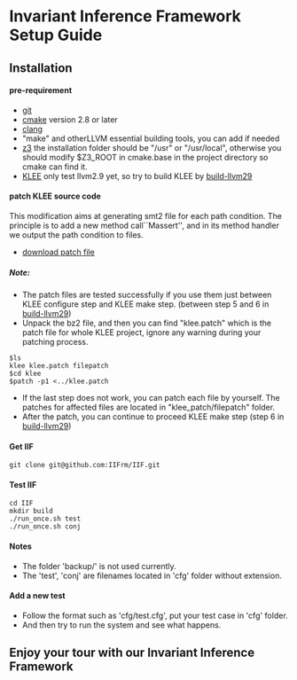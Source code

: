 # Invariant Inference Framework Setup Guide

## Installation
#### pre-requirement
* [git](https://git-scm.com/downloads)
* [cmake](https://cmake.org/) version 2.8 or later
* [clang](http://clang.llvm.org/get_started.html)
* "make" and otherLLVM essential building tools, you can add if needed
* [z3](https://github.com/Z3Prover/z3) the installation folder should be "/usr" or "/usr/local", otherwise you should modify $Z3_ROOT in cmake.base in the project directory so cmake can find it. 
* [KLEE](https://klee.github.io/) only test llvm2.9 yet, so try to build KLEE by [build-llvm29](http://klee.github.io/build-llvm29/)


#### patch KLEE source code
This modification aims at generating smt2 file for each path condition.
The principle is to add a new method call``Massert'', and in its method handler we output the path condition to files.

* [download patch file](http://lijiaying.github.io/content/iif/klee_patch.tar.bz2)

##### Note:
+ The patch files are tested successfully if you use them just between KLEE configure step and KLEE make step. (between step 5 and 6 in [build-llvm29](http://klee.github.io/build-llvm29/))
+ Unpack the bz2 file, and then you can find "klee.patch" which is the patch file for whole KLEE project, ignore any warning during your patching process.
```
$ls
klee klee.patch filepatch
$cd klee
$patch -p1 <../klee.patch
```
+ If the last step does not work, you can patch each file by yourself. The patches for affected files are located in "klee_patch/filepatch" folder.
+ After the patch, you can continue to proceed KLEE make step (step 6 in [build-llvm29](http://klee.github.io/build-llvm29/))


#### Get IIF
```
git clone git@github.com:IIFrm/IIF.git
```

#### Test IIF
```
cd IIF
mkdir build
./run_once.sh test
./run_once.sh conj
```

#### Notes
+ The folder 'backup/' is not used currently.
+ The 'test', 'conj' are filenames located in 'cfg' folder without extension.

#### Add a new test
- Follow the format such as 'cfg/test.cfg', put your test case in 'cfg' folder.
- And then try to run the system and see what happens.

## Enjoy your tour with our Invariant Inference Framework
